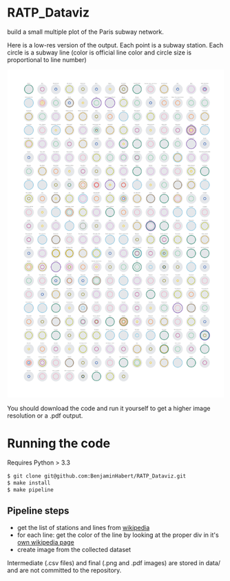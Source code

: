 # RATP_Dataviz

build a small multiple plot of the Paris subway network.

Here is a low-res version of the output. Each point is a subway station. Each circle is a subway line (color is official line color and circle size is proportional to line number)

![small multiple representation of Paris subway network](data/stations_small.png)

You should download the code and run it yourself to get a higher image resolution or a .pdf output.

# Running the code

Requires Python > 3.3

```
$ git clone git@github.com:BenjaminHabert/RATP_Dataviz.git
$ make install
$ make pipeline
```

## Pipeline steps

- get the list of stations and lines from [wikipedia](https://fr.wikipedia.org/wiki/Liste_des_stations_du_m%C3%A9tro_de_Paris)
- for each line: get the color of the line by looking at the proper div in
it's [own wikipedia page](https://fr.wikipedia.org/wiki/Ligne_9_du_m%C3%A9tro_de_Paris)
- create image from the collected dataset

Intermediate (.csv files) and final (.png and .pdf images) are stored in data/ and are not committed to the repository.
